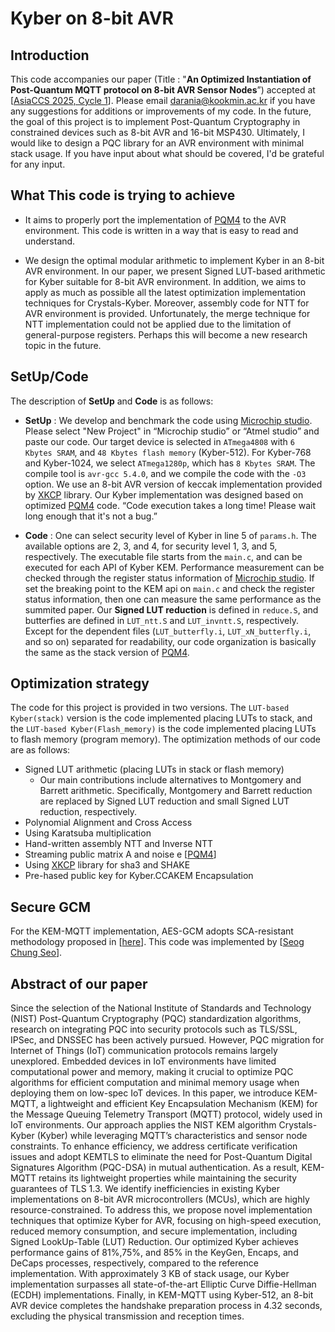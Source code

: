 # Kyber on 8-bit AVR

## Introduction
This code accompanies our paper (Title : "**An Optimized Instantiation of Post-Quantum MQTT protocol on 8-bit AVR Sensor Nodes**”) accepted at [[AsiaCCS 2025, Cycle 1](https://asiaccs2025.hust.edu.vn/)]. Please email <darania@kookmin.ac.kr> if you have any suggestions for additions or improvements of my code. In the future, the goal of this project is to implement Post-Quantum Cryptography in constrained devices such as 8-bit AVR and 16-bit MSP430. Ultimately, I would like to design a PQC library for an AVR environment with minimal stack usage. If you have input about what should be covered, I'd be grateful for any input.

## What This code is trying to achieve
* It aims to properly port the implementation of [PQM4](https://github.com/mupq/pqm4) to the AVR environment. This code is written in a way that is easy to read and understand.

* We design the optimal modular arithmetic to implement Kyber in an 8-bit AVR environment. In our paper, we present  Signed LUT-based arithmetic for Kyber suitable for 8-bit AVR environment. In addition, we aims to apply as much as possible all the latest optimization implementation techniques for Crystals-Kyber. Moreover, assembly code for NTT for AVR environment is provided. Unfortunately, the merge technique for NTT implementation could not be applied due to the limitation of general-purpose registers. Perhaps this will become a new research topic in the future.

## SetUp/Code
The description of **SetUp** and **Code** is as follows:

* **SetUp** : We develop and benchmark the code using [Microchip studio](https://www.microchip.com/). Please select "New Project" in “Microchip studio” or “Atmel studio” and paste our code. Our target device is selected in `ATmega4808` with `6 Kbytes SRAM`, and `48 Kbytes flash memory` (Kyber-512). For Kyber-768 and Kyber-1024, we select `ATmega1280p`, which has `8 Kbytes SRAM`. The compile tool is `avr-gcc 5.4.0`, and we compile the code with the `-O3` option. 
We use an 8-bit AVR version of keccak implementation provided by [XKCP](https://github.com/XKCP/XKCP) library. Our Kyber implementation was designed based on optimized [PQM4](https://github.com/mupq/pqm4) code. “Code execution takes a long time! Please wait long enough that it's not a bug.”

* **Code** : One can select security level of Kyber in line 5 of `params.h`. The available options are 2, 3, and 4, for security level 1, 3, and 5, respectively. The executable file starts from the `main.c`, and can be executed for each API of Kyber KEM. 
Performance measurement can be checked through the register status information of [Microchip studio](https://www.microchip.com/). If set the breaking point to the KEM api on `main.c` and check the register status information, then one can measure the same performance as the summited paper. Our **Signed LUT reduction** is defined in `reduce.S`, and butterfies are defined in `LUT_ntt.S` and `LUT_invntt.S`, respectively. Except for the dependent files (`LUT_butterfly.i`, `LUT_xN_butterfly.i`, and so on) separated for readability, our code organization is basically the same as the stack version of [PQM4](https://github.com/mupq/pqm4).

## Optimization strategy
The code for this project is provided in two versions. The `LUT-based Kyber(stack)` version is the code implemented placing LUTs to stack, and the `LUT-based Kyber(Flash_memory)` is the code implemented placing LUTs to flash memory (program memory). The optimization methods of our code are as follows: 

- Signed LUT arithmetic (placing LUTs in stack or flash memory)
  + Our main contributions include alternatives to Montgomery and Barrett arithmetic. Specifically, Montgomery and Barrett reduction are replaced by Signed LUT reduction and small Signed LUT reduction, respectively.
- Polynomial Alignment and Cross Access
- Using Karatsuba multiplication
- Hand-written assembly NTT and Inverse NTT
- Streaming public matrix A and noise e [[PQM4](https://github.com/mupq/pqm4)]
- Using [XKCP](https://github.com/XKCP/XKCP) library for sha3 and SHAKE
- Pre-hased public key for Kyber.CCAKEM Encapsulation

## Secure GCM
For the KEM-MQTT implementation, AES-GCM adopts SCA-resistant methodology proposed in [[here](https://www.mdpi.com/2076-3417/10/8/2821)]. This code was implemented by [[Seog Chung Seo](https://github.com/SeogChungSeo)].

## Abstract of our paper
Since the selection of the National Institute of Standards and Technology (NIST) Post-Quantum Cryptography (PQC) standardization algorithms, research on integrating PQC into security protocols such as TLS/SSL, IPSec, and DNSSEC has been actively pursued. However, PQC migration for Internet of Things (IoT) communication protocols remains largely unexplored. Embedded devices in IoT environments have limited computational power and memory, making it crucial to optimize PQC algorithms for efficient computation and minimal memory usage when deploying them on low-spec IoT devices. In this paper, we introduce KEM-MQTT, a lightweight and efficient Key Encapsulation Mechanism (KEM) for the Message Queuing Telemetry Transport (MQTT) protocol, widely used in IoT environments. Our approach applies the NIST KEM algorithm Crystals-Kyber (Kyber) while leveraging MQTT’s characteristics and sensor node constraints. To enhance efficiency, we address certificate verification issues and adopt KEMTLS to eliminate the need for Post-Quantum Digital Signatures Algorithm (PQC-DSA) in mutual authentication. As a result, KEM-MQTT retains its lightweight properties while maintaining the security guarantees of TLS 1.3. We identify inefficiencies in existing Kyber implementations on 8-bit AVR microcontrollers (MCUs), which are highly resource-constrained. To address this, we propose novel implementation techniques that optimize Kyber for AVR, focusing on high-speed execution, reduced memory consumption, and secure implementation, including Signed LookUp-Table (LUT) Reduction. Our optimized Kyber achieves performance gains of 81%,75%, and 85% in the KeyGen, Encaps, and DeCaps processes, respectively, compared to the reference implementation. With approximately 3 KB of stack usage, our Kyber implementation surpasses all state-of-the-art Elliptic Curve Diffie-Hellman (ECDH) implementations. Finally, in KEM-MQTT using Kyber-512, an 8-bit AVR device completes the handshake preparation process in 4.32 seconds, excluding the physical transmission and reception times.
